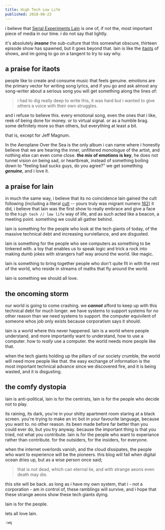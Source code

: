 ```yaml
---
title: High Tech Low Life
published: 2018-08-23
---
```


i believe that [Serial Experiments Lain](https://en.wikipedia.org/wiki/Serial_Experiments_Lain) is one of, if not the, most important piece of media in our time. i do not say that lightly.

it's absolutely ***insane*** the sub-culture that this somewhat obscure, thirteen episode show has spawned, but it goes beyond that. lain is like the [itaots](https://en.wikipedia.org/wiki/In_the_Aeroplane_Over_the_Sea) of shows, and im going to go on a tangent to try to say why.

## a praise for itaots

people like to create and consume music that feels genuine. emotions are the primary vector for writing song lyrics, and if you go and ask almost any song-writer about a serious song you will get something along the lines of:

> i had to dig really deep to write this, it was hard but i wanted to give others a voice with their own struggles.

and i refuse to believe this. every emotional song, even the ones that i like, reek of being done for money. or to virtual signal. or as a humble brag. some definitely more so than others, but everything at least a bit.

that is, except for Jeff Magnum.

In the Aeroplane Over the Sea is the only album i can name where i honestly believe that we are hearing the inner, unfiltered monologue of the artist, and nothing else can even come close. **the mix of emotions is key**, he does not tunnel vision on being sad, or heartbreak, instead of something boiling down to "feeling bad sucks guys, do you agree?" we get something ***genuine***, and i love it.

## a praise for lain

in much the same way, i believe that its no coincidence lain gained the cult following (including a literal [cult](https://systemspace.link/) -- yours truly was migrant numero [162](https://systemspace.link/content/tsuki/listing.php)) it did, i believe that lain was the first show to really embrace and give a face to the `high tech // low life` way of life, and as such acted like a beacon, a meeting point. something we could all gather behind.

lain is something for the people who look at the tech giants of today, of the massive technical debt and increasing surviellance, and are disgusted.

lain is something for the people who see computers as something to be tinkered with. a toy that enables us to speak logic and trick a rock into making dumb jokes with strangers half way around the world. like magic.

lain is something to bring together people who don't quite fit in with the rest of the world, who reside in streams of maths that fly around the world.

lain is something we should all love.

## the oncoming storm

our world is going to come crashing. we ***cannot*** afford to keep up with this technical debt for much longer. we have systems to support systems for no other reason than we need systems to support. the computer equivilent of someone whos job only exists because corporatism says it should.

lain is a world where this never happened. lain is a world where people understand, and more importantly want to understand, how to use a computer. how to *really* use a computer. the world needs more people like that.

when the tech giants holding up the pillars of our society crumble, the world will need more people like that. the easy exchange of information is the most important technical advance since we discovered fire, and it is being wasted, and it is disgusting.

## the comfy dystopia

lain is anti-political, lain is for the centrists, lain is for the people who decide not to play.

its raining, its dark, you're in your shitty apartment room staring at a black screen. you're trying to make an irc bot in your favourite language, because you want to. no other reason. its been made before far better than you could ever do, but you try anyway. because the important thing is that you tried, not what you contribute. lain is for the people who want to experiance rather than contribute. for the outsiders, for the insiders, for everyone.

when the internet overlords vanish, and the cloud dissipates, the people who want to experience will be the pioneers. this blog will fall when digital ocean dries up, but as a wise person once said;

> that is not dead, which can eternal lie, and with strange aeons even death may die.

this site will be back. as long as i have my own system, that i - not a corporation - am in control of, these ramblings will survive, and i hope that these strange aeons show these tech giants dying.

lain is for the people.

lets all love lain.

`:wq`

